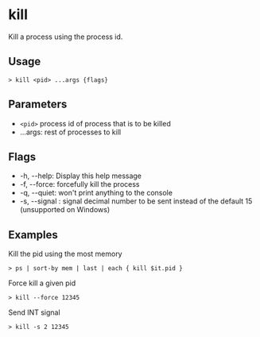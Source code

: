 # kill
Kill a process using the process id.

## Usage
```shell
> kill <pid> ...args {flags} 
 ```

## Parameters
* `<pid>` process id of process that is to be killed
* ...args: rest of processes to kill

## Flags
* -h, --help: Display this help message
* -f, --force: forcefully kill the process
* -q, --quiet: won't print anything to the console
* -s, --signal <integer>: signal decimal number to be sent instead of the default 15 (unsupported on Windows)

## Examples
  Kill the pid using the most memory
```shell
> ps | sort-by mem | last | each { kill $it.pid }
 ```

  Force kill a given pid
```shell
> kill --force 12345
 ```

  Send INT signal
```shell
> kill -s 2 12345
 ```

